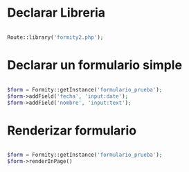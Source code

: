 # Declarar Libreria

```php

Route::library('formity2.php');

```
# Declarar un formulario simple


```php

$form = Formity::getInstance('formulario_prueba');
$form->addField('fecha', 'input:date');
$form->addField('nombre', 'input:text');

```

# Renderizar formulario

```php

$form = Formity::getInstance('formulario_prueba');
$form->renderInPage()


```



